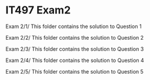 IT497 Exam2
==========

Exam 2/1/ This folder contains the solution to Question 1

Exam 2/2/ This folder contains the solution to Question 2

Exam 2/3/ This folder contains the solution to Question 3

Exam 2/4/ This folder contains the solution to Question 4

Exam 2/5/ This folder contains the solution to Question 5
